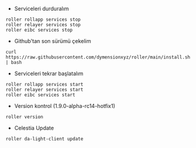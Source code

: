 
* Serviceleri durduralım

```
roller rollapp services stop  
roller relayer services stop  
roller eibc services stop 
```

* Github'tan son sürümü çekelim

```
curl https://raw.githubusercontent.com/dymensionxyz/roller/main/install.sh | bash 
```
  
* Serviceleri tekrar başlatalım

```
roller rollapp services start  
roller relayer services start 
roller eibc services start  
```

* Version kontrol (1.9.0-alpha-rc14-hotfix1)

```
roller version
```

* Celestia Update

```
roller da-light-client update
```
